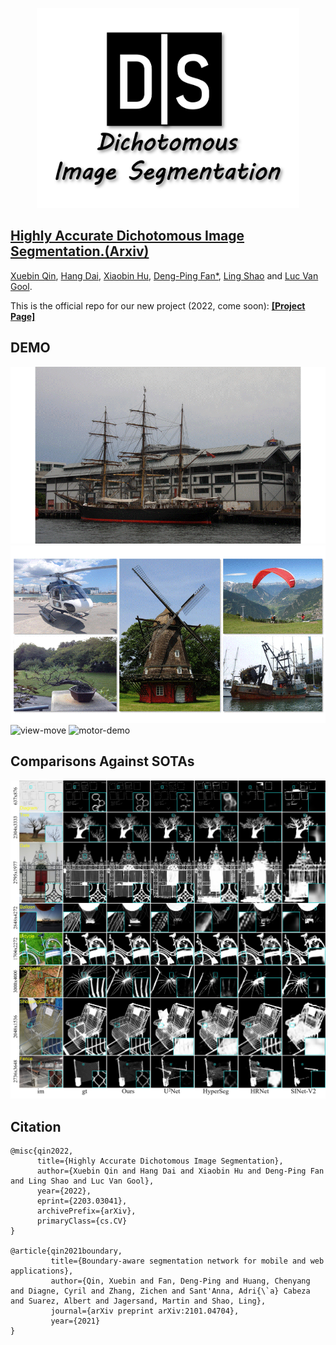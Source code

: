 <p align="center">
  <img width="420" height="320" src="figures/dis-logo-official.png">
</p>

## [Highly Accurate Dichotomous Image Segmentation.(Arxiv)](https://arxiv.org/pdf/2203.03041.pdf) 
[Xuebin Qin](https://xuebinqin.github.io/), [Hang Dai](https://scholar.google.co.uk/citations?user=6yvjpQQAAAAJ&hl=en), [Xiaobin Hu](https://scholar.google.de/citations?user=3lMuodUAAAAJ&hl=en), [Deng-Ping Fan*](https://dengpingfan.github.io/), [Ling Shao](https://scholar.google.com/citations?user=z84rLjoAAAAJ&hl=en) and [Luc Van Gool](https://scholar.google.com/citations?user=TwMib_QAAAAJ&hl=en).

This is the official repo for our new project (2022, come soon): 
[**[Project Page]**](https://xuebinqin.github.io/dis/index.html)

## DEMO
![ship-demo](figures/ship-demo.gif)
![bg-removal](figures/bg-removal.gif)
![view-move](figures/view-move.gif)
![motor-demo](figures/motor-demo.gif)

## Comparisons Against SOTAs
![qual-comp](figures/qual-comp.jpg)

## Citation
```
@misc{qin2022,
      title={Highly Accurate Dichotomous Image Segmentation},
      author={Xuebin Qin and Hang Dai and Xiaobin Hu and Deng-Ping Fan and Ling Shao and Luc Van Gool},
      year={2022},
      eprint={2203.03041},
      archivePrefix={arXiv},
      primaryClass={cs.CV}
}

@article{qin2021boundary,
         title={Boundary-aware segmentation network for mobile and web applications},
         author={Qin, Xuebin and Fan, Deng-Ping and Huang, Chenyang and Diagne, Cyril and Zhang, Zichen and Sant'Anna, Adri{\`a} Cabeza and Suarez, Albert and Jagersand, Martin and Shao, Ling},
         journal={arXiv preprint arXiv:2101.04704},
         year={2021}
}
